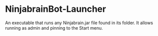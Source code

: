 # NinjabrainBot-Launcher
An executable that runs any Ninjabrain.jar file found in its folder. It allows running as admin and pinning to the Start menu.
